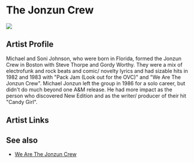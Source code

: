 # The Jonzun Crew

![](../../asssets/artists/The_Jonzun_Crew.png)

## Artist Profile

Michael and Soni Johnson, who were born in Florida, formed the Jonzun Crew in Boston with Steve Thorpe and Gordy Worthy. They were a mix of electrofunk and rock beats and comic/ novelty lyrics and had sizable hits in 1982 and 1983 with "Pack Jam (Look out for the OVC)" and "We Are The Jonzun Crew". Michael Jonzun left the group in 1986 for a solo career, but didn't do much beyond one A&M release. He had more impact as the person who discovered New Edition and as the writer/ producer of their hit "Candy Girl".

## Artist Links



## See also

- [We Are The Jonzun Crew](The_Jonzun_Crew-We_Are_The_Jonzun_Crew.md)
